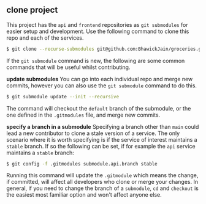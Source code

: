 ## clone project

This project has the `api` and `frontend` repositories as `git submodules` for easier setup and development. Use the following command to clone this repo and each of the services.

```bash
$ git clone --recurse-submodules git@github.com:BhawickJain/groceries.git
```

If the `git submodule` command is new, the following are some common commands that will be useful whilst contributing.

__update submodules__
You can go into each individual repo and merge new commits, however you can also use the `git submodule` command to do this. 
```bash
$ git submodule update --init --recursive
```
The command will checkout the `default` branch of the submodule, or the one defined in the `.gitmodules` file, and merge new commits.

__specify a branch in a submodule__
Specifying a branch other than `main` could lead a new contributor to clone a stale version of a service. The only scenario where it is worth specifying is if the service of interest maintains a `stable` branch. If so the following can be set, if for example the `api` service maintains a `stable` branch:
```bash
$ git config -f .gitmodules submodule.api.branch stable
```
Running this command will update the `.gitmodule` which means the change, if committed, will affect all developers who clone or merge your changes. In general, if you need to change the branch of a `submodule`, `cd` and `checkout` is the easiest most familiar option and won't affect anyone else.

